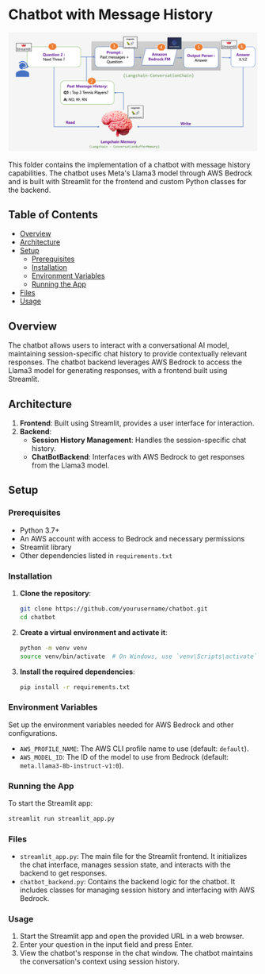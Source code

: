 # Chatbot with Message History

![architecture_diagram.png](architecture_diagram.png)

This folder contains the implementation of a chatbot with message history capabilities. The chatbot uses Meta's Llama3 model through AWS Bedrock and is built with Streamlit for the frontend and custom Python classes for the backend.

## Table of Contents
- [Overview](#overview)
- [Architecture](#architecture)
- [Setup](#setup)
  - [Prerequisites](#prerequisites)
  - [Installation](#installation)
  - [Environment Variables](#environment-variables)
  - [Running the App](#running-the-app)
- [Files](#files)
- [Usage](#usage)

## Overview
The chatbot allows users to interact with a conversational AI model, maintaining session-specific chat history to provide contextually relevant responses. The chatbot backend leverages AWS Bedrock to access the Llama3 model for generating responses, with a frontend built using Streamlit.

## Architecture
1. **Frontend**: Built using Streamlit, provides a user interface for interaction.
2. **Backend**: 
   - **Session History Management**: Handles the session-specific chat history.
   - **ChatBotBackend**: Interfaces with AWS Bedrock to get responses from the Llama3 model.

## Setup

### Prerequisites
- Python 3.7+
- An AWS account with access to Bedrock and necessary permissions
- Streamlit library
- Other dependencies listed in `requirements.txt`

### Installation
1. **Clone the repository**:
    ```sh
    git clone https://github.com/yourusername/chatbot.git
    cd chatbot
    ```

2. **Create a virtual environment and activate it**:
    ```sh
    python -m venv venv
    source venv/bin/activate  # On Windows, use `venv\Scripts\activate`
    ```

3. **Install the required dependencies**:
    ```sh
    pip install -r requirements.txt
    ```

### Environment Variables
Set up the environment variables needed for AWS Bedrock and other configurations.

- `AWS_PROFILE_NAME`: The AWS CLI profile name to use (default: `default`).
- `AWS_MODEL_ID`: The ID of the model to use from Bedrock (default: `meta.llama3-8b-instruct-v1:0`).

### Running the App
To start the Streamlit app:

```sh
streamlit run streamlit_app.py
```

### Files
- `streamlit_app.py`: The main file for the Streamlit frontend. It initializes the chat interface, manages session state, and interacts with the backend to get responses.
- `chatbot_backend.py`: Contains the backend logic for the chatbot. It includes classes for managing session history and interfacing with AWS Bedrock.

### Usage
1. Start the Streamlit app and open the provided URL in a web browser.
2. Enter your question in the input field and press Enter.
3. View the chatbot's response in the chat window. The chatbot maintains the conversation's context using session history.

